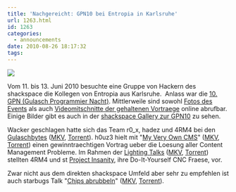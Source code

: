 ```yaml
---
title: 'Nachgereicht: GPN10 bei Entropia in Karlsruhe'
url: 1263.html
id: 1263
categories:
  - announcements
date: 2010-08-26 18:17:32
tags:
---
```


[![](https://blog.shackspace.de/gallery/var/thumbs/Menschen%2C-Daten%2C-Sensationen/2010-06-11-13-GPN10-%28entropia%2C-Karlsruhe%29/_DSC_9185.jpg?m=1276512822)](https://blog.shackspace.de/gallery/index.php/Menschen-Daten-Sensationen/2010-06-11-13-GPN10-entropia-Karlsruhe)

Vom 11\. bis 13\. Juni 2010 besuchte eine Gruppe von Hackern des shackspace die Kollegen von Entropia aus Karlsruhe.  Anlass war die [10\. GPN (Gulasch Programmier Nacht)](https://entropia.de/wiki/GPN10). Mittlerweile sind sowohl [Fotos des Events](https://entropia.de/wiki/GPN10:Bilder) als auch [Videomitschnitte der gehaltenen Vortraege](https://entropia.de/wiki/GPN10:Aufzeichnungen) online abrufbar. Einige Bilder gibt es auch in der [shackspace Gallery zur GPN10](https://blog.shackspace.de/gallery/index.php/Menschen-Daten-Sensationen/2010-06-11-13-GPN10-entropia-Karlsruhe) zu sehen.

Wacker geschlagen hatte sich das Team r0_x, hadez und 4RM4 bei den [Gulaschbytes](https://entropia.de/wiki/GPN10:Gulaschbytes) ([MKV](http://ftp.ccc.de/events/gpn10/gpn10-gulaschbytes.mkv), [Torrent](https://entropia.de/wiki/images/a/a8/Gpn10-gulaschbytes.mkv.torrent)).
h0uz3 hielt mit "[My Very Own CMS](https://entropia.de/wiki/GPN10:My_Very_Own_CMS)" ([MKV](http://ftp.ccc.de/events/gpn10/gpn10-my-very-own-cms.mkv), [Torrent](https://entropia.de/wiki/images/3/34/Gpn10-my-very-own-cms.mkv.torrent)) einen gewinntraechtigen Vortrag ueber die Loesung aller Content Management Probleme.
Im Rahmen der [Lighting Talks](https://entropia.de/wiki/GPN10:Lightning_Talks) ([MKV](http://ftp.ccc.de/events/gpn10/gpn10-lightning-talks.mkv), [Torrent](https://entropia.de/wiki/images/7/78/Gpn10-lightning-talks.mkv.torrent))  stellten 4RM4 und st [Project Insanity](http://www.project-insanity.org/), ihre Do-It-Yourself CNC Fraese, vor.

Zwar nicht aus dem direkten shackspace Umfeld aber sehr zu empfehlen ist auch starbugs Talk "[Chips abrubbeln](https://entropia.de/wiki/GPN10:Chips_abrubbeln)" ([MKV](http://ftp.ccc.de/events/gpn10/gpn10-chips-abrubbeln.mkv), [Torrent](https://entropia.de/wiki/images/2/29/Gpn10-chips-abrubbeln.mkv.torrent)).